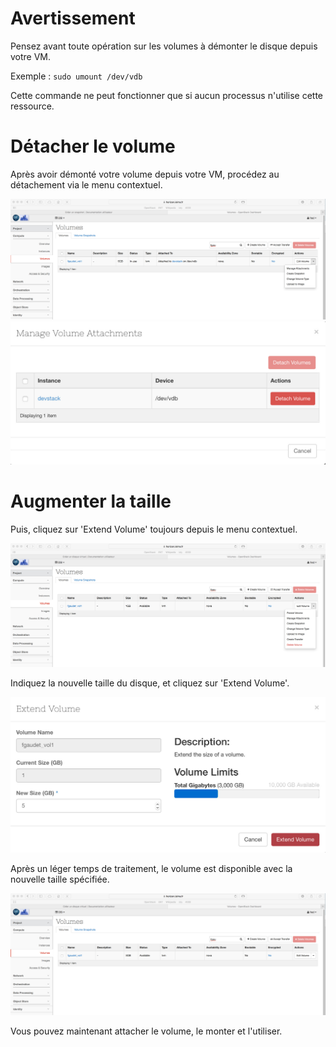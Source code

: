 # Avertissement
Pensez avant toute opération sur les volumes à démonter le disque depuis votre VM.

Exemple : `sudo umount /dev/vdb`

<div class="alert alert-warning">Cette commande ne peut fonctionner que si aucun processus n'utilise cette ressource.</div>

# Détacher le volume

Après avoir démonté votre volume depuis votre VM, procédez au détachement via le menu contextuel.

![Local Image](./images/volume-20.jpg)
![Local Image](./images/volume-16.jpg)

# Augmenter la taille

Puis, cliquez sur 'Extend Volume' toujours depuis le menu contextuel.

![Local Image](./images/volume-17.jpg)

Indiquez la nouvelle taille du disque, et cliquez sur 'Extend Volume'.

![Local Image](./images/volume-18.jpg)

Après un léger temps de traitement, le volume est disponible avec la nouvelle taille spécifiée.

![Local Image](./images/volume-19.jpg)

Vous pouvez maintenant attacher le volume, le monter et l'utiliser.